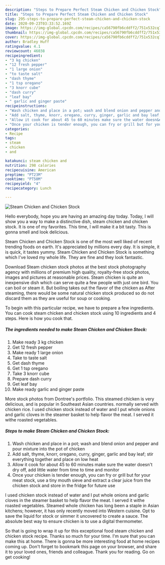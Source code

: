 ```yaml
---
description: "Steps to Prepare Perfect Steam Chicken and Chicken Stock"
title: "Steps to Prepare Perfect Steam Chicken and Chicken Stock"
slug: 295-steps-to-prepare-perfect-steam-chicken-and-chicken-stock
date: 2020-09-23T03:33:52.169Z
image: https://img-global.cpcdn.com/recipes/ca56790fb6cddff2/751x532cq70/steam-chicken-and-chicken-stock-recipe-main-photo.jpg
thumbnail: https://img-global.cpcdn.com/recipes/ca56790fb6cddff2/751x532cq70/steam-chicken-and-chicken-stock-recipe-main-photo.jpg
cover: https://img-global.cpcdn.com/recipes/ca56790fb6cddff2/751x532cq70/steam-chicken-and-chicken-stock-recipe-main-photo.jpg
author: Bradley Huff
ratingvalue: 4.1
reviewcount: 46038
recipeingredient:
- "3 kg chicken"
- "12 fresh pepper"
- "1 large onion"
- "to taste salt"
- "dash thyme"
- "1 tsp oregano"
- "3 knorr cube"
- "dash curry"
- "leaf bay"
- " garlic and ginger paste"
recipeinstructions:
- "Wash chicken and place in a pot; wash and blend onion and pepper and pour mixture into the pot of chicken"
- "Add salt, thyme, knorr, oregano, curry, ginger, garlic and bay leaf; stir everything together and place on low heat"
- "Allow it cook for about 45 to 60 minutes make sure the water doesn&#39;t dry off, add little water from time to time and monitor"
- "Once your chicken is tender enough, you can fry or grill but for your meat stock, use a tiny mouth sieve and extract a clear juice from the chicken stock and store in the fridge for future use"
categories:
- Recipe
tags:
- steam
- chicken
- and

katakunci: steam chicken and 
nutrition: 298 calories
recipecuisine: American
preptime: "PT23M"
cooktime: "PT50M"
recipeyield: "4"
recipecategory: Lunch

---
```



![Steam Chicken and Chicken Stock](https://img-global.cpcdn.com/recipes/ca56790fb6cddff2/751x532cq70/steam-chicken-and-chicken-stock-recipe-main-photo.jpg)

Hello everybody, hope you are having an amazing day today. Today, I will show you a way to make a distinctive dish, steam chicken and chicken stock. It is one of my favorites. This time, I will make it a bit tasty. This is gonna smell and look delicious.

Steam Chicken and Chicken Stock is one of the most well liked of recent trending foods on earth. It's appreciated by millions every day. It is simple, it is quick, it tastes yummy. Steam Chicken and Chicken Stock is something which I've loved my whole life. They are fine and they look fantastic.

Download Steam chicken stock photos at the best stock photography agency with millions of premium high quality, royalty-free stock photos, images and pictures at reasonable prices. Steam chicken is quite an inexpensive dish which can serve quite a few people with just one bird. You can boil or steam it. But boiling takes out the flavor of the chicken as After steaming, there would be some natural chicken stock produced so do not discard them as they are useful for soup or cooking.


To begin with this particular recipe, we have to prepare a few ingredients. You can cook steam chicken and chicken stock using 10 ingredients and 4 steps. Here is how you cook that.

<!--inarticleads1-->

##### The ingredients needed to make Steam Chicken and Chicken Stock:

1. Make ready 3 kg chicken
1. Get 12 fresh pepper
1. Make ready 1 large onion
1. Take to taste salt
1. Get dash thyme
1. Get 1 tsp oregano
1. Take 3 knorr cube
1. Prepare dash curry
1. Get leaf bay
1. Make ready  garlic and ginger paste


More stock photos from Dontree&#39;s portfolio. This steamed chicken is very delicious, and is popular in Southeast Asian countries. normally served with chicken rice. I used chicken stock instead of water and I put whole onions and garlic cloves in the steamer basket to help flavor the meat. I served it withe roasted vegetables. 

<!--inarticleads2-->

##### Steps to make Steam Chicken and Chicken Stock:

1. Wash chicken and place in a pot; wash and blend onion and pepper and pour mixture into the pot of chicken
1. Add salt, thyme, knorr, oregano, curry, ginger, garlic and bay leaf; stir everything together and place on low heat
1. Allow it cook for about 45 to 60 minutes make sure the water doesn&#39;t dry off, add little water from time to time and monitor
1. Once your chicken is tender enough, you can fry or grill but for your meat stock, use a tiny mouth sieve and extract a clear juice from the chicken stock and store in the fridge for future use


I used chicken stock instead of water and I put whole onions and garlic cloves in the steamer basket to help flavor the meat. I served it withe roasted vegetables. Steamed whole chicken has long been a staple in Asian kitchens; however, it has only recently moved into Western cuisine. Opt to save the liquid for stock or simmer it uncovered to create a sauce. The absolute best way to ensure chicken is to use a digital thermometer. 

So that is going to wrap it up for this exceptional food steam chicken and chicken stock recipe. Thanks so much for your time. I'm sure that you can make this at home. There is gonna be more interesting food at home recipes coming up. Don't forget to bookmark this page on your browser, and share it to your loved ones, friends and colleague. Thank you for reading. Go on get cooking!
